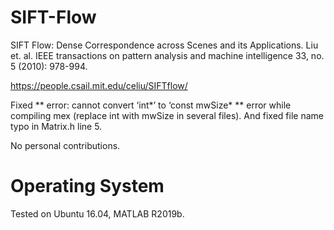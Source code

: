 # SIFT-Flow
SIFT Flow: Dense Correspondence across Scenes and its Applications. Liu et. al. IEEE transactions on pattern analysis and machine intelligence 33, no. 5 (2010): 978-994.

https://people.csail.mit.edu/celiu/SIFTflow/

Fixed ** error: cannot convert ‘int*’ to ‘const mwSize* ** error while compiling mex (replace int with mwSize in several files). And fixed file name typo in Matrix.h line 5.

No personal contributions.

# Operating System
Tested on Ubuntu 16.04, MATLAB R2019b.
